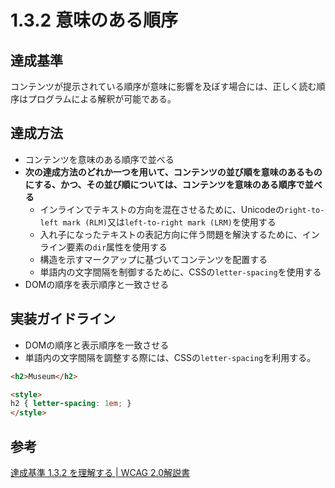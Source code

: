 # 1.3.2 意味のある順序

## 達成基準
コンテンツが提示されている順序が意味に影響を及ぼす場合には、正しく読む順序はプログラムによる解釈が可能である。
## 達成方法
- コンテンツを意味のある順序で並べる
- **次の達成方法のどれか一つを用いて、コンテンツの並び順を意味のあるものにする、かつ、その並び順については、コンテンツを意味のある順序で並べる**
  - インラインでテキストの方向を混在させるために、Unicodeの`right-to-left mark (RLM)`又は`left-to-right mark (LRM)`を使用する
  - 入れ子になったテキストの表記方向に伴う問題を解決するために、インライン要素の`dir`属性を使用する
  - 構造を示すマークアップに基づいてコンテンツを配置する
  - 単語内の文字間隔を制御するために、CSSの`letter-spacing`を使用する
- DOMの順序を表示順序と一致させる

## 実装ガイドライン
- DOMの順序と表示順序を一致させる
- 単語内の文字間隔を調整する際には、CSSの`letter-spacing`を利用する。
```HTML
<h2>Museum</h2>

<style>
h2 { letter-spacing: 1em; }
</style>
```

## 参考
[達成基準 1.3.2 を理解する | WCAG 2.0解説書](https://waic.jp/docs/UNDERSTANDING-WCAG20/content-structure-separation-sequence.html)